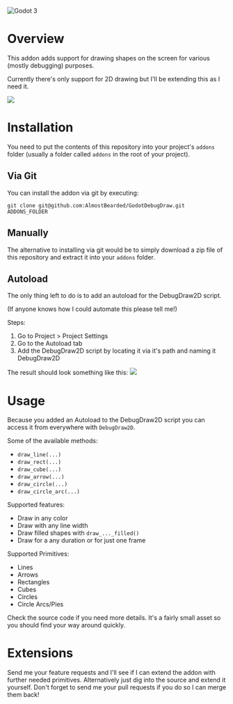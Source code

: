 ![Godot 3](https://img.shields.io/badge/Godot-v3-%23478cbf?logo=godot-engine&logoColor=white)
# Overview

This addon adds support for drawing shapes on the screen for various (mostly debugging) purposes. 

Currently there's only support for 2D drawing but I'll be extending this as I need it.

![](https://i.imgur.com/2DCAKgp.png)

# Installation

You need to put the contents of this repository into your project's `addons` folder 
(usually a folder called `addons` in the root of your project).

## Via Git

You can install the addon via git by executing:

```
git clone git@github.com:AlmostBearded/GodotDebugDraw.git ADDONS_FOLDER
``` 

## Manually 

The alternative to installing via git would be to simply download a zip file of this repository 
and extract it into your `addons` folder.


## Autoload

The only thing left to do is to add an autoload for the DebugDraw2D script. 

(If anyone knows how I could automate this please tell me!)

Steps:
1. Go to Project > Project Settings
2. Go to the Autoload tab
3. Add the DebugDraw2D script by locating it via it's path and naming it DebugDraw2D

The result should look something like this: ![](https://i.imgur.com/31EuOoz.png)


# Usage

Because you added an Autoload to the DebugDraw2D script you can access it from everywhere with `DebugDraw2D`.

Some of the available methods:
- `draw_line(...)`
- `draw_rect(...)`
- `draw_cube(...)`
- `draw_arrow(...)`
- `draw_circle(...)`
- `draw_circle_arc(...)`

Supported features:
- Draw in any color
- Draw with any line width
- Draw filled shapes with `draw_..._filled()`
- Draw for a any duration or for just one frame

Supported Primitives:
- Lines
- Arrows
- Rectangles
- Cubes
- Circles
- Circle Arcs/Pies

Check the source code if you need more details. It's a fairly small asset so you should find your way around quickly.

# Extensions

Send me your feature requests and I'll see if I can extend the addon with further needed primitives. Alternatively just dig into the source and extend it yourself. Don't forget to send me your pull requests if you do so I can merge them back!
